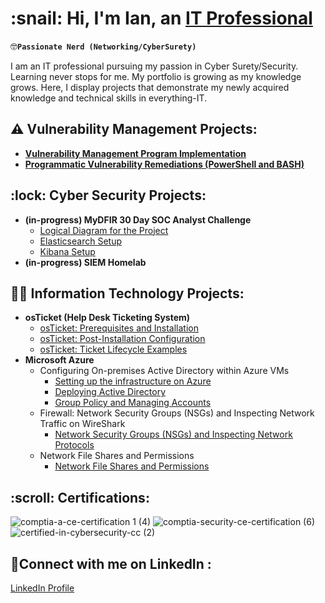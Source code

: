 <h1>:snail: Hi, I'm Ian, an <a href="https://www.linkedin.com/in/ian-sunwoo-93757a327/">IT Professional</a></h1>

:nerd_face:**`Passionate Nerd (Networking/CyberSurety)`**

I am an IT professional pursuing my passion in Cyber Surety/Security. Learning never stops for me. My portfolio is growing as my knowledge grows. Here, I display projects that demonstrate my newly acquired knowledge and technical skills in everything-IT. 

## ⚠️ Vulnerability Management Projects:

- **[Vulnerability Management Program Implementation]([https://github.com/joshcybertest/vulnerability-management-program](https://github.com/CarryTheSnail/Vulnerability-Management-Program/tree/main))**
- **[Programmatic Vulnerability Remediations (PowerShell and BASH)](https://github.com/joshcybertest/programmatic-vulnerability-remediations)**
<h2> :lock: Cyber Security Projects:</h2>

- <b>(in-progress) MyDFIR 30 Day SOC Analyst Challenge </b>
  - [Logical Diagram for the Project](https://github.com/CarryTheSnail/logical_diagram)
  - [Elasticsearch Setup](https://github.com/CarryTheSnail/elasticsearch_setup)
  - [Kibana Setup](https://github.com/CarryTheSnail/kibana_setup)
- <b>(in-progress) SIEM Homelab </b>

<h2>👨‍💻 Information Technology Projects:</h2>

- <b>osTicket (Help Desk Ticketing System)</b>
  - [osTicket: Prerequisites and Installation](https://github.com/CarryTheSnail/osticket-prereqs)
  - [osTicket: Post-Installation Configuration](https://github.com/CarryTheSnail/post-install-config)
  - [osTicket: Ticket Lifecycle Examples](https://github.com/CarryTheSnail/ticket-lifecycle)
- <b>Microsoft Azure</b>
  - Configuring On-premises Active Directory within Azure VMs
    - [Setting up the infrastructure on Azure](https://github.com/CarryTheSnail/AD-Infrastructure)
    - [Deploying Active Directory](https://github.com/CarryTheSnail/AD-Deployment)
    - [Group Policy and Managing Accounts](https://github.com/CarryTheSnail/Group_Policy)
  - Firewall: Network Security Groups (NSGs) and Inspecting Network Traffic on WireShark
    - [Network Security Groups (NSGs) and Inspecting Network Protocols](https://github.com/CarryTheSnail/azure-network-protocols)
  - Network File Shares and Permissions 
    - [Network File Shares and Permissions](https://github.com/CarryTheSnail/Network_File_Shares)

   
<h2>:scroll: Certifications:</h2>

![comptia-a-ce-certification 1 (4)](https://github.com/user-attachments/assets/4354c231-eb6e-4077-b6e0-665e32b94f96)
 ![comptia-security-ce-certification (6)](https://github.com/user-attachments/assets/3688a758-8aef-4975-b0c8-12b744dd1d79)
 ![certified-in-cybersecurity-cc (2)](https://github.com/user-attachments/assets/4932fe70-5ddc-468d-92d4-189ea37b2f31)



<h2>🤳Connect with me on LinkedIn :</h2>

[linkedin]: https://linkedin.com/in/ian-sunwoo-93757a327/
<a href="https://www.linkedin.com/in/ian-sunwoo-93757a327/">LinkedIn Profile</a></h1>
